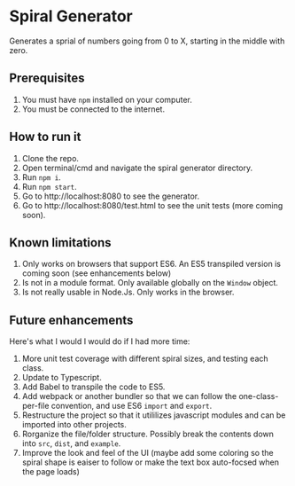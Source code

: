 # Spiral Generator

Generates a sprial of numbers going from 0 to X, starting in the middle with zero.

## Prerequisites
1. You must have `npm` installed on your computer.
2. You must be connected to the internet.

## How to run it
1. Clone the repo.
2. Open terminal/cmd and navigate the spiral generator directory.
3. Run `npm i`.
4. Run `npm start`.
5. Go to http://localhost:8080 to see the generator.
6. Go to http://localhost:8080/test.html to see the unit tests (more coming soon).

## Known limitations
1. Only works on browsers that support ES6. An ES5 transpiled version is coming soon (see enhancements below)
2. Is not in a module format. Only available globally on the `Window` object.
3. Is not really usable in Node.Js. Only works in the browser.

## Future enhancements
Here's what I would I would do if I had more time:
1. More unit test coverage with different spiral sizes, and testing each class.
2. Update to Typescript.
3. Add Babel to transpile the code to ES5.
4. Add webpack or another bundler so that we can follow the one-class-per-file convention, and use ES6 `import` and `export`.
5. Restructure the project so that it utililizes javascript modules and can be imported into other projects.
6. Rorganize the file/folder structure. Possibly break the contents down into `src`, `dist`, and `example`.
7. Improve the look and feel of the UI (maybe add some coloring so the spiral shape is eaiser to follow or make the text box auto-focsed when the page loads) 